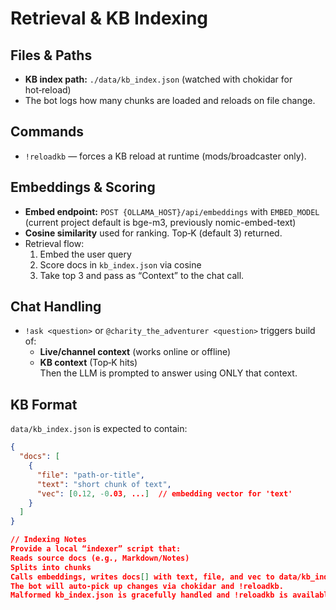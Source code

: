 
# Retrieval & KB Indexing

## Files & Paths
- **KB index path:** `./data/kb_index.json` (watched with chokidar for hot‑reload) 
- The bot logs how many chunks are loaded and reloads on file change. 

## Commands
- `!reloadkb` — forces a KB reload at runtime (mods/broadcaster only). 

## Embeddings & Scoring
- **Embed endpoint:** `POST {OLLAMA_HOST}/api/embeddings` with `EMBED_MODEL` (current project default is bge-m3, previously nomic-embed-text) 
- **Cosine similarity** used for ranking. Top‑K (default 3) returned. 
- Retrieval flow:
  1) Embed the user query  
  2) Score docs in `kb_index.json` via cosine  
  3) Take top 3 and pass as “Context” to the chat call. 

## Chat Handling
- `!ask <question>` or `@charity_the_adventurer <question>` triggers build of:
  - **Live/channel context** (works online or offline)  
  - **KB context** (Top‑K hits)  
  Then the LLM is prompted to answer using ONLY that context. 

## KB Format
`data/kb_index.json` is expected to contain:
```json
{
  "docs": [
    {
      "file": "path-or-title",
      "text": "short chunk of text",
      "vec": [0.12, -0.03, ...]  // embedding vector for 'text'
    }
  ]
}

// Indexing Notes
Provide a local “indexer” script that:
Reads source docs (e.g., Markdown/Notes)
Splits into chunks
Calls embeddings, writes docs[] with text, file, and vec to data/kb_index.json
The bot will auto‑pick up changes via chokidar and !reloadkb.
Malformed kb_index.json is gracefully handled and !reloadkb is available